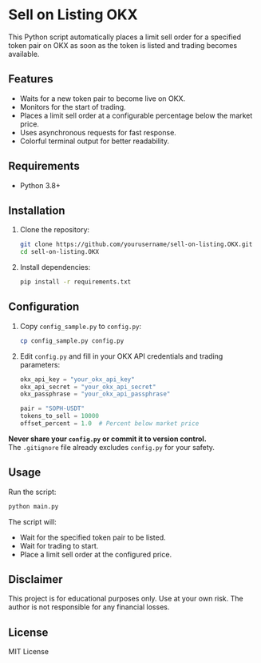 # Sell on Listing OKX

This Python script automatically places a limit sell order for a specified token pair on OKX as soon as the token is listed and trading becomes available.

## Features

- Waits for a new token pair to become live on OKX.
- Monitors for the start of trading.
- Places a limit sell order at a configurable percentage below the market price.
- Uses asynchronous requests for fast response.
- Colorful terminal output for better readability.

## Requirements

- Python 3.8+

## Installation

1. Clone the repository:
    ```sh
    git clone https://github.com/yourusername/sell-on-listing.OKX.git
    cd sell-on-listing.OKX
    ```

2. Install dependencies:
    ```sh
    pip install -r requirements.txt
    ```

## Configuration

1. Copy `config_sample.py` to `config.py`:
    ```sh
    cp config_sample.py config.py
    ```
2. Edit `config.py` and fill in your OKX API credentials and trading parameters:
    ```python
    okx_api_key = "your_okx_api_key"
    okx_api_secret = "your_okx_api_secret"
    okx_passphrase = "your_okx_api_passphrase"

    pair = "SOPH-USDT"
    tokens_to_sell = 10000
    offset_percent = 1.0  # Percent below market price
    ```

**Never share your `config.py` or commit it to version control.**  
The `.gitignore` file already excludes `config.py` for your safety.

## Usage

Run the script:
```sh
python main.py
```

The script will:
- Wait for the specified token pair to be listed.
- Wait for trading to start.
- Place a limit sell order at the configured price.

## Disclaimer

This project is for educational purposes only. Use at your own risk. The author is not responsible for any financial losses.

## License

MIT License